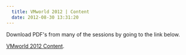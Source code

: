 ```yaml
---
  title: VMworld 2012 | Content
  date: 2012-08-30 13:31:20
---
```


Download PDF's from many of the sessions by going to the link below.

[VMworld 2012 Content](https://vmworld.socialcast.com/groups/content#activity).
